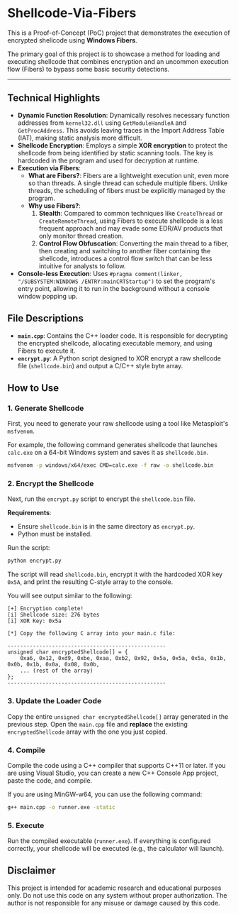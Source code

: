 
# Shellcode-Via-Fibers

This is a Proof-of-Concept (PoC) project that demonstrates the execution of encrypted shellcode using **Windows Fibers**.

The primary goal of this project is to showcase a method for loading and executing shellcode that combines encryption and an uncommon execution flow (Fibers) to bypass some basic security detections.

---

## Technical Highlights

- **Dynamic Function Resolution**: Dynamically resolves necessary function addresses from `kernel32.dll` using `GetModuleHandleA` and `GetProcAddress`. This avoids leaving traces in the Import Address Table (IAT), making static analysis more difficult.
- **Shellcode Encryption**: Employs a simple **XOR encryption** to protect the shellcode from being identified by static scanning tools. The key is hardcoded in the program and used for decryption at runtime.
- **Execution via Fibers**:
    - **What are Fibers?**: Fibers are a lightweight execution unit, even more so than threads. A single thread can schedule multiple fibers. Unlike threads, the scheduling of fibers must be explicitly managed by the program.
    - **Why use Fibers?**:
        1.  **Stealth**: Compared to common techniques like `CreateThread` or `CreateRemoteThread`, using Fibers to execute shellcode is a less frequent approach and may evade some EDR/AV products that only monitor thread creation.
        2.  **Control Flow Obfuscation**: Converting the main thread to a fiber, then creating and switching to another fiber containing the shellcode, introduces a control flow switch that can be less intuitive for analysts to follow.
- **Console-less Execution**: Uses `#pragma comment(linker, "/SUBSYSTEM:WINDOWS /ENTRY:mainCRTStartup")` to set the program's entry point, allowing it to run in the background without a console window popping up.

## File Descriptions

- **`main.cpp`**: Contains the C++ loader code. It is responsible for decrypting the encrypted shellcode, allocating executable memory, and using Fibers to execute it.
- **`encrypt.py`**: A Python script designed to XOR encrypt a raw shellcode file (`shellcode.bin`) and output a C/C++ style byte array.

## How to Use

### 1. Generate Shellcode

First, you need to generate your raw shellcode using a tool like Metasploit's `msfvenom`.

For example, the following command generates shellcode that launches `calc.exe` on a 64-bit Windows system and saves it as `shellcode.bin`.

```bash
msfvenom -p windows/x64/exec CMD=calc.exe -f raw -o shellcode.bin
```

### 2. Encrypt the Shellcode

Next, run the `encrypt.py` script to encrypt the `shellcode.bin` file.

**Requirements**:
- Ensure `shellcode.bin` is in the same directory as `encrypt.py`.
- Python must be installed.

Run the script:
```bash
python encrypt.py
```

The script will read `shellcode.bin`, encrypt it with the hardcoded XOR key `0x5A`, and print the resulting C-style array to the console.

You will see output similar to the following:
```
[+] Encryption complete!
[i] Shellcode size: 276 bytes
[i] XOR Key: 0x5a

[*] Copy the following C array into your main.c file:

--------------------------------------------------
unsigned char encryptedShellcode[] = {
    0xa6, 0x12, 0xd9, 0xbe, 0xaa, 0xb2, 0x92, 0x5a, 0x5a, 0x5a, 0x1b, 0x0b, 0x1b, 0x0a, 0x08, 0x0b,
    ... (rest of the array)
};
--------------------------------------------------
```

### 3. Update the Loader Code

Copy the entire `unsigned char encryptedShellcode[]` array generated in the previous step. Open the `main.cpp` file and **replace** the existing `encryptedShellcode` array with the one you just copied.

### 4. Compile

Compile the code using a C++ compiler that supports C++11 or later. If you are using Visual Studio, you can create a new C++ Console App project, paste the code, and compile.

If you are using MinGW-w64, you can use the following command:
```bash
g++ main.cpp -o runner.exe -static
```

### 5. Execute

Run the compiled executable (`runner.exe`). If everything is configured correctly, your shellcode will be executed (e.g., the calculator will launch).

## Disclaimer

This project is intended for academic research and educational purposes only. Do not use this code on any system without proper authorization. The author is not responsible for any misuse or damage caused by this code.
